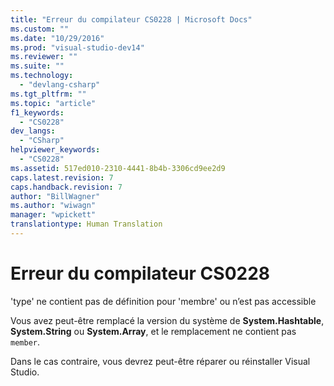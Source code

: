 ```yaml
---
title: "Erreur du compilateur CS0228 | Microsoft Docs"
ms.custom: ""
ms.date: "10/29/2016"
ms.prod: "visual-studio-dev14"
ms.reviewer: ""
ms.suite: ""
ms.technology: 
  - "devlang-csharp"
ms.tgt_pltfrm: ""
ms.topic: "article"
f1_keywords: 
  - "CS0228"
dev_langs: 
  - "CSharp"
helpviewer_keywords: 
  - "CS0228"
ms.assetid: 517ed010-2310-4441-8b4b-3306cd9ee2d9
caps.latest.revision: 7
caps.handback.revision: 7
author: "BillWagner"
ms.author: "wiwagn"
manager: "wpickett"
translationtype: Human Translation
---
```

# Erreur du compilateur CS0228
'type' ne contient pas de définition pour 'membre' ou n’est pas accessible  
  
 Vous avez peut\-être remplacé la version du système de **System.Hashtable**, **System.String** ou **System.Array**, et le remplacement ne contient pas `member`.  
  
 Dans le cas contraire, vous devrez peut\-être réparer ou réinstaller Visual Studio.